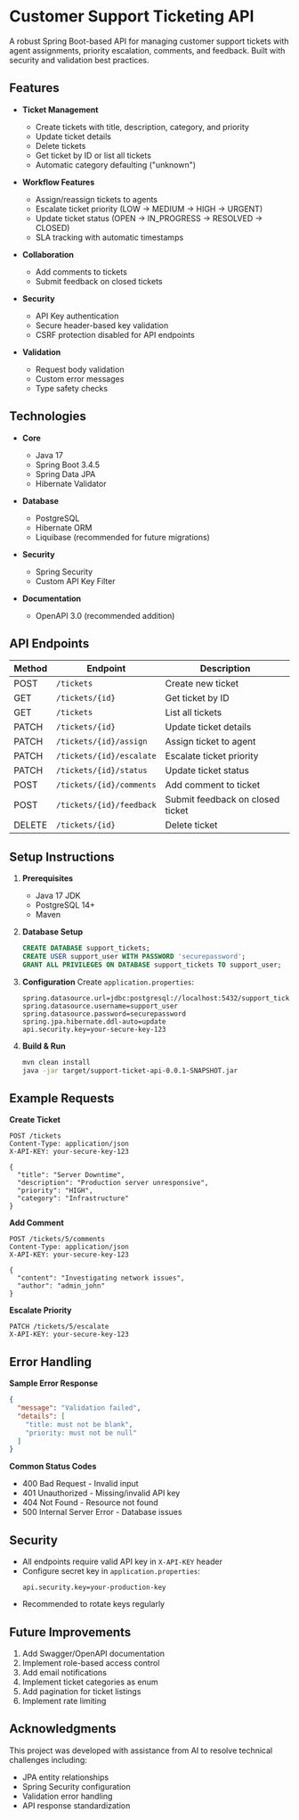 # Customer Support Ticketing API

A robust Spring Boot-based API for managing customer support tickets with agent assignments, priority escalation, comments, and feedback. Built with security and validation best practices.

## Features

- **Ticket Management**
  - Create tickets with title, description, category, and priority
  - Update ticket details
  - Delete tickets
  - Get ticket by ID or list all tickets
  - Automatic category defaulting ("unknown")

- **Workflow Features**
  - Assign/reassign tickets to agents
  - Escalate ticket priority (LOW → MEDIUM → HIGH → URGENT)
  - Update ticket status (OPEN → IN_PROGRESS → RESOLVED → CLOSED)
  - SLA tracking with automatic timestamps

- **Collaboration**
  - Add comments to tickets
  - Submit feedback on closed tickets

- **Security**
  - API Key authentication
  - Secure header-based key validation
  - CSRF protection disabled for API endpoints

- **Validation**
  - Request body validation
  - Custom error messages
  - Type safety checks

## Technologies

- **Core**
  - Java 17
  - Spring Boot 3.4.5
  - Spring Data JPA
  - Hibernate Validator

- **Database**
  - PostgreSQL
  - Hibernate ORM
  - Liquibase (recommended for future migrations)

- **Security**
  - Spring Security
  - Custom API Key Filter

- **Documentation**
  - OpenAPI 3.0 (recommended addition)

## API Endpoints

| Method | Endpoint                  | Description                          |
|--------|---------------------------|--------------------------------------|
| POST   | `/tickets`                | Create new ticket                    |
| GET    | `/tickets/{id}`           | Get ticket by ID                     |
| GET    | `/tickets`                | List all tickets                     |
| PATCH  | `/tickets/{id}`           | Update ticket details                |
| PATCH  | `/tickets/{id}/assign`    | Assign ticket to agent               |
| PATCH  | `/tickets/{id}/escalate`  | Escalate ticket priority             |
| PATCH  | `/tickets/{id}/status`    | Update ticket status                 |
| POST   | `/tickets/{id}/comments`  | Add comment to ticket                |
| POST   | `/tickets/{id}/feedback`  | Submit feedback on closed ticket     |
| DELETE | `/tickets/{id}`           | Delete ticket                        |

## Setup Instructions

1. **Prerequisites**
   - Java 17 JDK
   - PostgreSQL 14+
   - Maven

2. **Database Setup**
   ```sql
   CREATE DATABASE support_tickets;
   CREATE USER support_user WITH PASSWORD 'securepassword';
   GRANT ALL PRIVILEGES ON DATABASE support_tickets TO support_user;
   ```

3. **Configuration**
   Create `application.properties`:
   ```properties
   spring.datasource.url=jdbc:postgresql://localhost:5432/support_tickets
   spring.datasource.username=support_user
   spring.datasource.password=securepassword
   spring.jpa.hibernate.ddl-auto=update
   api.security.key=your-secure-key-123
   ```

4. **Build & Run**
   ```bash
   mvn clean install
   java -jar target/support-ticket-api-0.0.1-SNAPSHOT.jar
   ```

## Example Requests

**Create Ticket**
```http
POST /tickets
Content-Type: application/json
X-API-KEY: your-secure-key-123

{
  "title": "Server Downtime",
  "description": "Production server unresponsive",
  "priority": "HIGH",
  "category": "Infrastructure"
}
```

**Add Comment**
```http
POST /tickets/5/comments
Content-Type: application/json
X-API-KEY: your-secure-key-123

{
  "content": "Investigating network issues",
  "author": "admin_john"
}
```

**Escalate Priority**
```http
PATCH /tickets/5/escalate
X-API-KEY: your-secure-key-123
```

## Error Handling

**Sample Error Response**
```json
{
  "message": "Validation failed",
  "details": [
    "title: must not be blank",
    "priority: must not be null"
  ]
}
```

**Common Status Codes**
- 400 Bad Request - Invalid input
- 401 Unauthorized - Missing/invalid API key
- 404 Not Found - Resource not found
- 500 Internal Server Error - Database issues

## Security

- All endpoints require valid API key in `X-API-KEY` header
- Configure secret key in `application.properties`:
  ```properties
  api.security.key=your-production-key
  ```
- Recommended to rotate keys regularly

## Future Improvements

1. Add Swagger/OpenAPI documentation
2. Implement role-based access control
3. Add email notifications
4. Implement ticket categories as enum
5. Add pagination for ticket listings
6. Implement rate limiting

## Acknowledgments

This project was developed with assistance from AI to resolve technical challenges including:
- JPA entity relationships
- Spring Security configuration
- Validation error handling
- API response standardization

